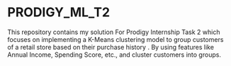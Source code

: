 # PRODIGY_ML_T2
This repository contains my solution For Prodigy  Internship Task 2 which focuses on  implementing a  K-Means clustering model to group customers of a retail store based on their purchase history . By using features like Annual Income, Spending Score, etc., and cluster customers into groups.
